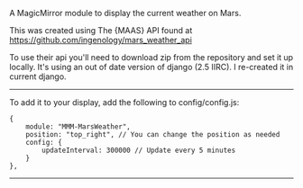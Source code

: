 A MagicMirror module to display the current weather on Mars.

This was created using The {MAAS} API found at https://github.com/ingenology/mars_weather_api

To use their api you'll need to download zip from the repository and set it up locally. It's using an out of date version of django (2.5 IIRC). I re-created it in current django. 

______________

To add it to your display, add the following to config/config.js:

    {
        module: "MMM-MarsWeather",
        position: "top_right", // You can change the position as needed
        config: {
            updateInterval: 300000 // Update every 5 minutes
        }
    },
  
_______________
